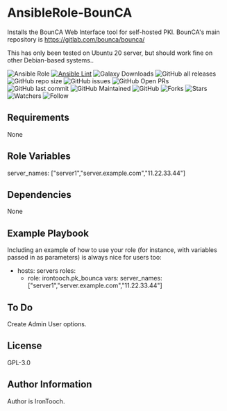 AnsibleRole-BounCA
=========

Installs the BounCA Web Interface tool for self-hosted PKI. BounCA's main repository is https://gitlab.com/bounca/bounca/ 

This has only been tested on Ubuntu 20 server, but should work fine on other Debian-based systems..


![Ansible Role](https://img.shields.io/ansible/role/57813)
[![Ansible Lint](https://github.com/IronTooch/AnsibleRole-BounCA/actions/workflows/main.yml/badge.svg)](https://github.com/IronTooch/AnsibleRole-BounCA/actions/workflows/main.yml)
![Galaxy Downloads](https://img.shields.io/badge/dynamic/json?color=blueviolet&label=Galaxy%20Downloads&query=%24.download_count&url=https%3A%2F%2Fgalaxy.ansible.com%2Fapi%2Fv1%2Froles%2F57702%2F%3Fformat%3Djson) 
![GitHub all releases](https://img.shields.io/github/downloads-pre/irontooch/AnsibleRole-BounCA/total)
![GitHub repo size](https://img.shields.io/github/repo-size/IronTooch/AnsibleRole-BounCA)
![GitHub issues](https://img.shields.io/github/issues-raw/Irontooch/AnsibleRole-BounCA)
![GitHub Open PRs](https://badgen.net/github/open-prs/Irontooch/AnsibleRole-BounCA)
![GitHub last commit](https://img.shields.io/github/last-commit/IronTooch/AnsibleRole-BounCA)
![GitHub Maintained](https://img.shields.io/maintenance/yes/2022)
![GitHub](https://img.shields.io/github/license/IronTooch/AnsibleRole-BounCA)
![Forks](https://img.shields.io/github/forks/Irontooch/AnsibleRole-BounCA.svg)
![Stars](https://img.shields.io/github/stars/Irontooch/AnsibleRole-BounCA.svg)
![Watchers](https://img.shields.io/github/watchers/Irontooch/AnsibleRole-BounCA.svg)
![Follow](https://img.shields.io/github/followers/IronTooch.svg?style=social&label=Follow&maxAge=2592000)

Requirements
------------

None

Role Variables
--------------

server_names: ["server1","server.example.com","11.22.33.44"]


Dependencies
------------

None

Example Playbook
----------------

Including an example of how to use your role (for instance, with variables passed in as parameters) is always nice for users too:

  - hosts: servers
    roles:
    - role: irontooch.pk_bounca
      vars:
        server_names: ["server1","server.example.com","11.22.33.44"]

To Do
-----

Create Admin User options.

License
-------

GPL-3.0

Author Information
------------------

Author is IronTooch.

